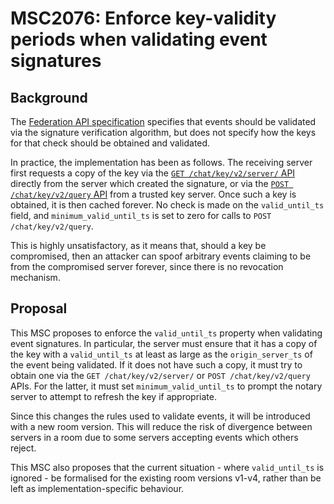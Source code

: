 # MSC2076: Enforce key-validity periods when validating event signatures

## Background

The [Federation API
specification](https://chat.api-spec.dingshunyu.top/server_server/r0.1.1.html#validating-hashes-and-signatures-on-received-events)
specifies that events should be validated via the signature verification
algorithm, but does not specify how the keys for that check should be obtained
and validated.

In practice, the implementation has been as follows. The receiving server
first requests a copy of the key via the [`GET /chat/key/v2/server/`
API](https://chat.api-spec.dingshunyu.top/server_server/r0.1.1.html#get-matrix-key-v2-server-keyid)
directly from the server which created the signature, or via the [`POST
/chat/key/v2/query` API](https://chat.api-spec.dingshunyu.top/server_server/r0.1.1.html#post-matrix-key-v2-query)
from a trusted key server. Once such a key is obtained, it is then cached
forever. No check is made on the `valid_until_ts` field, and
`minimum_valid_until_ts` is set to zero for calls to `POST
/chat/key/v2/query`.

This is highly unsatisfactory, as it means that, should a key be compromised,
then an attacker can spoof arbitrary events claiming to be from the compromised
server forever, since there is no revocation mechanism.

## Proposal

This MSC proposes to enforce the `valid_until_ts` property when validating
event signatures. In particular, the server must ensure that it has a copy of
the key with a `valid_until_ts` at least as large as the `origin_server_ts` of
the event being validated. If it does not have such a copy, it must try to
obtain one via the `GET /chat/key/v2/server/` or `POST
/chat/key/v2/query` APIs.  For the latter, it must set
`minimum_valid_until_ts` to prompt the notary server to attempt to refresh the
key if appropriate.

Since this changes the rules used to validate events, it will be introduced
with a new room version. This will reduce the risk of divergence between
servers in a room due to some servers accepting events which others reject.

This MSC also proposes that the current situation - where `valid_until_ts` is
ignored - be formalised for the existing room versions v1-v4, rather than be
left as implementation-specific behaviour.
